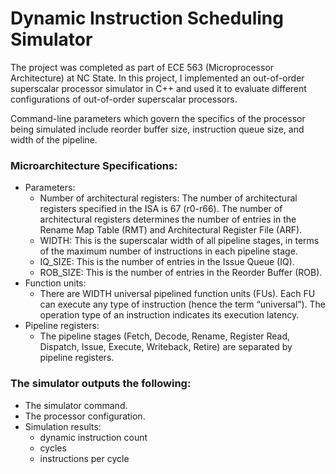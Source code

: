 # Dynamic Instruction Scheduling Simulator

The project was completed as part of ECE 563 (Microprocessor Architecture) at NC State. In this project, I implemented an out-of-order superscalar processor simulator in C++ and used it to evaluate different configurations of out-of-order superscalar processors.

Command-line parameters which govern the specifics of the processor being simulated include reorder buffer size, instruction queue size, and width of the pipeline.

### Microarchitecture Specifications:
* Parameters:
  * Number of architectural registers: The number of architectural registers specified in the ISA is 67 (r0-r66). The number of architectural registers determines the number of entries in the Rename Map Table (RMT) and Architectural Register File (ARF).
  * WIDTH: This is the superscalar width of all pipeline stages, in terms of the maximum number of instructions in each pipeline stage.
  * IQ_SIZE: This is the number of entries in the Issue Queue (IQ).
  * ROB_SIZE: This is the number of entries in the Reorder Buffer (ROB).
* Function units:
  * There are WIDTH universal pipelined function units (FUs). Each FU can execute any type of instruction (hence the term “universal”). The operation type of an instruction indicates its execution latency.
* Pipeline registers:
  * The pipeline stages (Fetch, Decode, Rename, Register Read, Dispatch, Issue, Execute, Writeback, Retire) are separated by pipeline registers.

### The simulator outputs the following:
* The simulator command.
* The processor configuration.
* Simulation results:
  * dynamic instruction count
  * cycles
  * instructions per cycle
